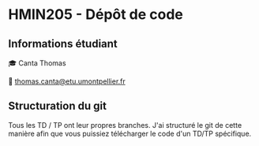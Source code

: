 # HMIN205 - Dépôt de code

## Informations étudiant

:mortar_board: Canta Thomas

:email: thomas.canta@etu.umontpellier.fr

## Structuration du git

Tous les TD / TP ont leur propres branches. J'ai structuré le git de cette manière afin que vous puissiez télécharger le code d'un TD/TP spécifique.